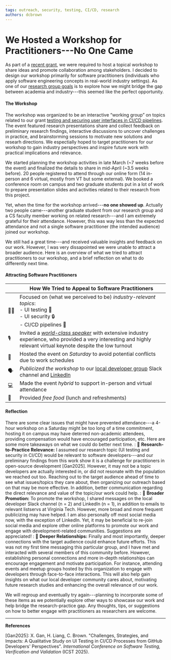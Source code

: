 ```yaml
---
tags: outreach, security, testing, CI/CD, research
authors: dcbrown
---
```

# We Hosted a Workshop for Practitioners---No One Came

As part of a [recent grant](https://chbrown13.github.io/files/grants/Brown_CCI_2025.pdf), we were required to host a topical workshop to share ideas and promote collaboration among stakeholders. I decided to design our workshop primarily for software practitioners (individuals who apply software engineering concepts in real-world industry settings). As one of our [research group goals](about.html) is to explore how we might bridge the gap between academia and industry---this seemed like the perfect opportunity. 

#### The Workshop

The workshop was organized to be an interactive “working group” on topics related to our grant [testing and securing user interfaces in CI/CD pipelines]((https://code-world-no-blanket.github.io/cci-workshop/)). The event featured research presentations share and collect feedback on preliminary research findings, interactive discussions to uncover challenges in practice, and brainstorming sessions to motivate new solutions and researh directions. We espectially hoped to target practitioners for our workshop to gain industry perspectives and inspire future work with practical implications and relevance.

We started planning the workshop activities in late March (~7 weeks before the event) and finalized the details to share in mid-April (~3.5 weeks before). 20 people registered to attend through our online form (14 in-person and 6 virtual, mostly from VT but some external). We booked a conference room on campus and two graduate students put in a lot of work to prepare presentation slides and activities related to their research from this project.

Yet, when the time for the workshop arrived---**no one showed up**. Actually two people came---another graduate student from our research group and a CS faculty member working on related research---and I am extremely grateful for their attendance. However, this was way less than the expected attendance and not a single software practitioner (the intended audience) joined our workshop.

We still had a great time---and received valuable insights and feedback on our work. However, I was very dissapointed we were unable to attract a broader audience. Here is an overview of what we tried to attract practitioners to our workshop, and a brief reflection on what to do differently next time.

#### Attracting Software Practitioners

|  | How We Tried to Appeal to Software Practitioners |
|--------------|-------------|
| :technologist: | Focused on (what we perceived to be) _industry-relevant topics_: <br>- UI testing :test_tube: <br>- UI security :lock: <br>- CI/CD pipelines :repeat: |
| :studio_microphone: | Invited a _[world-class speaker](https://automationpanda.com/)_ with extensive industry experience, who provided a very interesting and highly relevant virtual keynote despite the low turnout |
| :calendar: | Hosted the event on _Saturday_ to avoid potential conflicts due to work schedules |
| :speaking_head: | _Publicized the workshop_ to our [local developer group](https://nrv.dev/) Slack channel and [LinkedIn](https://www.linkedin.com/posts/activity-7323820203622998016-C_5o?utm_source=share&utm_medium=member_desktop&rcm=ACoAAAtzWLgBdl1B9ECX-U57kWPxRdtcmPPQI7Y) |
| :computer: | Made the event _hybrid_ to support in-person and virtual attendance |
| :pizza: | Provided _free food_ (lunch and refreshments) |

#### Reflection

There are some clear issues that might have prevented attendance---a 4-hour workshop on a Saturday might be too long of a time commitment, hosting it on campus may have deterred non-academic attendees, providing compensation would have encouraged participation, etc. Here are some more takeaways on what we could do better next time.
: :open_book: **Research-to-Practice Relevance:** I assumed our research topic (UI testing and security in CI/CD) would be relevant to software developers---and our preliminary findings from this work show it is a challenge for practitioners in open-source development [Gan2025]. However, it may not be a topic developers are actually interested in, or did not resonate with the population we reached out too. Reaching out to the target audience ahead of time to see what issues/topics they care about, then organizing our outreach based on that may be more effective. In addition, better communication regarding the direct relevance and value of the topic/our work could help.
: :loudspeaker: **Broader Promotion:** To promote the workshop, I shared messages on the local developer Slack channel (n = 2) and LinkedIn (n = 1), in addition to emails to relevant listservs at Virginia Tech. However, more broad and more frequent publicizing may have helped. I am also personally off most social media now, with the exception of LinkedIn. Yet, it may be beneficial to re-join social media and explore other online platforms to promote our work and engage with development-related communities. Suggestions are appreciated!
: :handshake: **Deeper Relationships:** Finally and most importantly, deeper connections with the target audience could enhance future efforts. This was not my first time messaging this particular group, and I have met and interacted with several members of this community before. However, establishing personal connections and more in-depth relationships can encourage engagement and motivate participation. For instance, attending events and meetup groups hosted by this organization to engage with developers through face-to-face interactions. This will also help gain insights on what our local developer community cares about, motivating future research studies and enhancing the overall relevance of our work.

We will regroup and eventually try again---planning to incorporate some of these items as we potentially explore other ways to showcase our work and help bridge the research-practice gap. Any thoughts, tips, or suggestions on how to better engage with practitioners as researchers are welcome.

---
**References**
>>>
[Gan2025]: X. Gan, H. Liang, C. Brown. "Challenges, Strategies, and Impacts: A Qualitative Study on UI Testing in CI/CD Processes from GitHub Developers' Perspectives". _International Conference on Software Testing, Verification and Validation_ (ICST 2025).